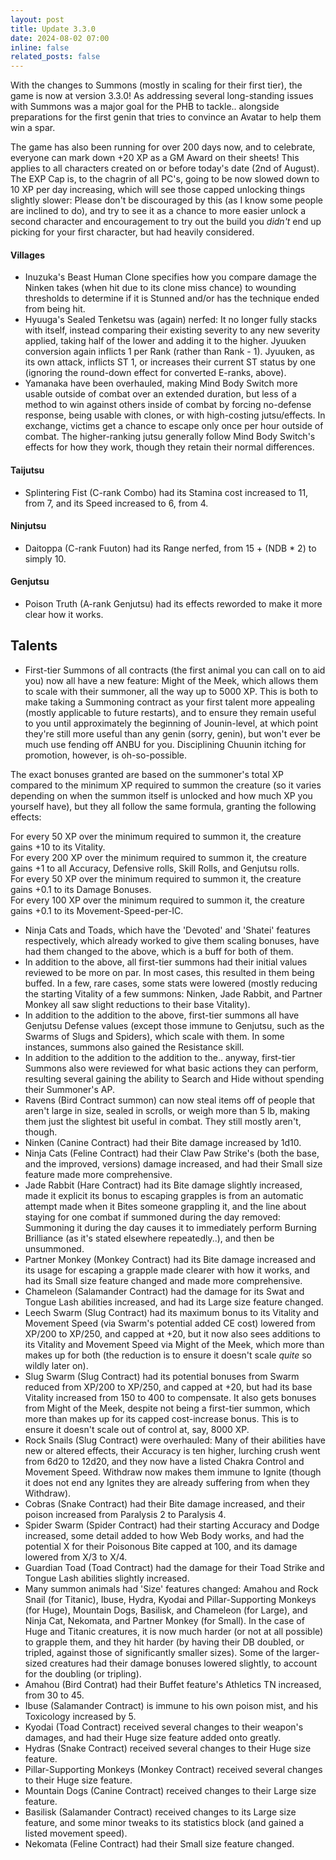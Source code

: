 ```yaml
---
layout: post
title: Update 3.3.0
date: 2024-08-02 07:00
inline: false
related_posts: false
---
```


With the changes to Summons (mostly in scaling for their first tier), the game is now at version 3.3.0!  As addressing several long-standing issues with Summons was a major goal for the PHB to tackle.. alongside preparations for the first genin that tries to convince an Avatar to help them win a spar.  

The game has also been running for over 200 days now, and to celebrate, everyone can mark down +20 XP as a GM Award on their sheets! This applies to all characters created on or before today's date (2nd of August). The EXP Cap is, to the chagrin of all PC's, going to be now slowed down to 10 XP per day increasing, which will see those capped unlocking things slightly slower: Please don't be discouraged by this (as I know some people are inclined to do), and try to see it as a chance to more easier unlock a second character and encouragement to try out the build you *didn't* end up picking for your first character, but had heavily considered.  

#### Villages
 - Inuzuka's Beast Human Clone specifies how you compare damage the Ninken takes (when hit due to its clone miss chance) to wounding thresholds to determine if it is Stunned and/or has the technique ended from being hit.
 - Hyuuga's Sealed Tenketsu was (again) nerfed: It no longer fully stacks with itself, instead comparing their existing severity to any new severity applied, taking half of the lower and adding it to the higher.  Jyuuken conversion again inflicts 1 per Rank (rather than Rank - 1).  Jyuuken, as its own attack, inflicts ST 1, or increases their current ST status by one (ignoring the round-down effect for converted E-ranks, above).
 - Yamanaka have been overhauled, making Mind Body Switch more usable outside of combat over an extended duration, but less of a method to win against others inside of combat by forcing no-defense response, being usable with clones, or with high-costing jutsu/effects.  In exchange, victims get a chance to escape only once per hour outside of combat.  The higher-ranking jutsu generally follow Mind Body Switch's effects for how they work, though they retain their normal differences.

#### Taijutsu
 - Splintering Fist (C-rank Combo) had its Stamina cost increased to 11, from 7, and its Speed increased to 6, from 4.


#### Ninjutsu 
 - Daitoppa (C-rank Fuuton) had its Range nerfed, from 15 + (NDB * 2) to simply 10.


#### Genjutsu
 - Poison Truth (A-rank Genjutsu) had its effects reworded to make it more clear how it works.

## Talents
 - First-tier Summons of all contracts (the first animal you can call on to aid you) now all have a new feature: Might of the Meek, which allows them to scale with their summoner, all the way up to 5000 XP.  This is both to make taking a Summoning contract as your first talent more appealing (mostly applicable to future restarts), and to ensure they remain useful to you until approximately the beginning of Jounin-level, at which point they're still more useful than any genin (sorry, genin), but won't ever be much use fending off ANBU for you.  Disciplining Chuunin itching for promotion, however, is oh-so-possible.
 
The exact bonuses granted are based on the summoner's total XP compared to the minimum XP required to summon the creature (so it varies depending on when the summon itself is unlocked and how much XP you yourself have), but they all follow the same formula, granting the following effects:

For every 50 XP over the minimum required to summon it, the creature gains +10 to its Vitality.  
For every 200 XP over the minimum required to summon it, the creature gains +1 to all Accuracy, Defensive rolls, Skill Rolls, and Genjutsu rolls.  
For every 50 XP over the minimum required to summon it, the creature gains +0.1 to its Damage Bonuses.  
For every 100 XP over the minimum required to summon it, the creature gains +0.1 to its Movement-Speed-per-IC.

- Ninja Cats and Toads, which have the 'Devoted' and 'Shatei' features respectively, which already worked to give them scaling bonuses, have had them changed to the above, which is a buff for both of them.
- In addition to the above, all first-tier summons had their initial values reviewed to be more on par.  In most cases, this resulted in them being buffed. In a few, rare cases, some stats were lowered (mostly reducing the starting Vitality of a few summons: Ninken, Jade Rabbit, and Partner Monkey all saw slight reductions to their base Vitality).
- In addition to the addition to the above, first-tier summons all have Genjutsu Defense values (except those immune to Genjutsu, such as the Swarms of Slugs and Spiders), which scale with them.  In some instances, summons also gained the Resistance skill.
- In addition to the addition to the addition to the.. anyway, first-tier Summons also were reviewed for what basic actions they can perform, resulting several gaining the ability to Search and Hide without spending their Summoner's AP.
- Ravens (Bird Contract summon) can now steal items off of people that aren't large in size, sealed in scrolls, or weigh more than 5 lb, making them just the slightest bit useful in combat.  They still mostly aren't, though.
- Ninken (Canine Contract) had their Bite damage increased by 1d10.
- Ninja Cats (Feline Contract) had their Claw Paw Strike's (both the base, and the improved, versions) damage increased, and had their Small size feature made more comprehensive.
- Jade Rabbit (Hare Contract) had its Bite damage slightly increased, made it explicit its bonus to escaping grapples is from an automatic attempt made when it Bites someone grappling it, and the line about staying for one combat if summoned during the day removed: Summoning it during the day causes it to immediately perform Burning Brilliance (as it's stated elsewhere repeatedly..), and then be unsummoned.
- Partner Monkey (Monkey Contract) had its Bite damage increased and its usage for escaping a grapple made clearer with how it works, and had its Small size feature changed and made more comprehensive. 
- Chameleon (Salamander Contract) had the damage for its Swat and Tongue Lash abilities increased, and had its Large size feature changed.
- Leech Swarm (Slug Contract) had its maximum bonus to its Vitality and Movement Speed (via Swarm's potential added CE cost) lowered from XP/200 to XP/250, and capped at +20, but it now also sees additions to its Vitality and Movement Speed via Might of the Meek, which more than makes up for both (the reduction is to ensure it doesn't scale *quite* so wildly later on).
- Slug Swarm (Slug Contract) had its potential bonuses from Swarm reduced from XP/200 to XP/250, and capped at +20, but had its base Vitality increased from 150 to 400 to compensate.  It also gets bonuses from Might of the Meek, despite not being a first-tier summon, which more than makes up for its capped cost-increase bonus.  This is to ensure it doesn't scale out of control at, say, 8000 XP.
- Rock Snails (Slug Contract) were overhauled: Many of their abilities have new or altered effects, their Accuracy is ten higher, lurching crush went from 6d20 to 12d20, and they now have a listed Chakra Control and Movement Speed.  Withdraw now makes them immune to Ignite (though it does not end any Ignites they are already suffering from when they Withdraw).
- Cobras (Snake Contract) had their Bite damage increased, and their poison increased from Paralysis 2 to Paralysis 4.
- Spider Swarm (Spider Contract) had their starting Accuracy and Dodge increased, some detail added to how Web Body works, and had the potential X for their Poisonous Bite capped at 100, and its damage lowered from X/3 to X/4.
- Guardian Toad (Toad Contract) had the damage for their Toad Strike and Tongue Lash abilities slightly increased.
- Many summon animals had 'Size' features changed: Amahou and Rock Snail (for Titanic), Ibuse, Hydra, Kyodai and Pillar-Supporting Monkeys (for Huge), Mountain Dogs, Basilisk, and Chameleon (for Large), and Ninja Cat, Nekomata, and Partner Monkey (for Small).  In the case of Huge and Titanic creatures, it is now much harder (or not at all possible) to grapple them, and they hit harder (by having their DB doubled, or tripled, against those of significantly smaller sizes).  Some of the larger-sized creatures had their damage bonuses lowered slightly, to account for the doubling (or tripling).
- Amahou (Bird Contrat) had their Buffet feature's Athletics TN increased, from 30 to 45.
- Ibuse (Salamander Contract) is immune to his own poison mist, and his Toxicology increased by 5.
- Kyodai (Toad Contract) received several changes to their weapon's damages, and had their Huge size feature added onto greatly.
- Hydras (Snake Contract) received several changes to their Huge size feature.
- Pillar-Supporting Monkeys (Monkey Contract) received several changes to their Huge size feature.
- Mountain Dogs (Canine Contract) received changes to their Large size feature.
- Basilisk (Salamander Contract) received changes to its Large size feature, and some minor tweaks to its statistics block (and gained a listed movement speed).
- Nekomata (Feline Contract) had their Small size feature changed.